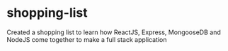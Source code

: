 # shopping-list
Created a shopping list to learn how ReactJS, Express, MongooseDB and NodeJS come together to make a full stack application

